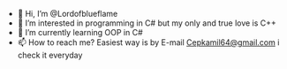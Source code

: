 - 👋 Hi, I’m @Lordofblueflame
- 👀 I’m interested in programming in C# but my only and true love is C++
- 🌱 I’m currently learning OOP in C#
- 📫 How to reach me? Easiest way is by E-mail Cepkamil64@gmail.com i check it everyday

<!---
Lordofblueflame/Lordofblueflame is a ✨ special ✨ repository because its `README.md` (this file) appears on your GitHub profile.
You can click the Preview link to take a look at your changes.
--->
